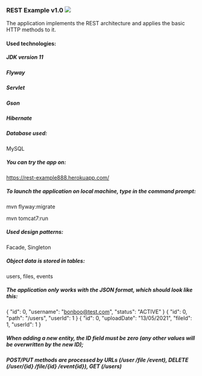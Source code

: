 ### REST Example v1.0 [![](https://travis-ci.com/taorusb/RESTExample.svg?branch=main)](https://travis-ci.com/taorusb/RESTExample.svg?branch=main)

The application implements the REST architecture and applies the basic HTTP methods to it.

#### Used technologies:

##### JDK version 11
##### Flyway
##### Servlet 
##### Gson
##### Hibernate

##### Database used:
MySQL

##### You can try the app on:

https://rest-example888.herokuapp.com/

##### To launch the application on local machine, type in the command prompt:

mvn flyway:migrate

mvn tomcat7:run

##### Used design patterns:

Facade, Singleton

##### Object data is stored in tables:

users, files, events

##### The application only works with the JSON format, which should look like this:
{ "id": 0, "username": "bonboo@test.com", "status": "ACTIVE" }
{ "id": 0, "path": "/users", "userId": 1 }
{ "id": 0, "uploadDate": "13/05/2021", "fileId": 1, "userId": 1 }
##### When adding a new entity, the ID field must be zero (any other values will be overwritten by the new ID);
##### POST/PUT methods are processed by URLs (/user /file /event), DELETE (/user/{id} /file/{id} /event{id}), GET (/users)
